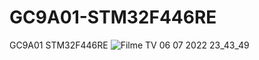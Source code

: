 # GC9A01-STM32F446RE
GC9A01 STM32F446RE
![Filme   TV 06 07 2022 23_43_49](https://user-images.githubusercontent.com/31142397/196008410-ccaa1283-30c7-4cb7-9f17-f4957e4f0a6e.jpg)
